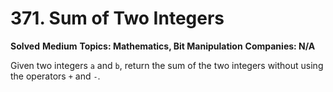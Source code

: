 # 371. Sum of Two Integers

**Solved**
**Medium**
**Topics: Mathematics, Bit Manipulation**
**Companies: N/A**

Given two integers `a` and `b`, return the sum of the two integers without using the operators `+` and `-`.

